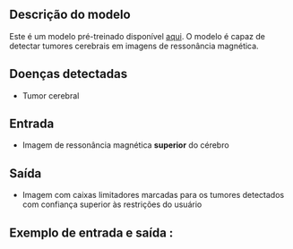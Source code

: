 ##  Descrição do modelo
Este é um modelo pré-treinado disponível [aqui](https://universe.roboflow.com/yousef-ghanem-jzj4y/brain-tumor-detection-fpf1f). O modelo é capaz de detectar tumores cerebrais em imagens de ressonância magnética.

## Doenças detectadas
- Tumor cerebral

## Entrada
- Imagem de ressonância magnética **superior** do cérebro

## Saída
- Imagem com caixas limitadores marcadas para os tumores detectados com confiança superior às restrições do usuário

## Exemplo de entrada e saída  :
